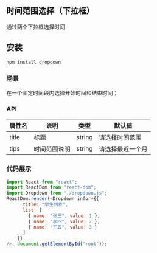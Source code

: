 ## 时间范围选择（下拉框）
通过两个下拉框选择时间

## 安装
```
npm install dropdown
```

### 场景
在一个固定时间段内选择开始时间和结束时间；

### API
| 属性名 | 说明 | 类型 | 默认值 |
| ------| ------ | ------ | ----- |
|title|标题|string|请选择时间范围|
|tips|时间范围说明|string|请选择最近一个月|

### 代码展示
```js
import React from "react";
import ReactDom from "react-dom";
import Dropdown from "./dropdown.js";
ReactDom.render(<Dropdown infor={{
      title: "学生列表",
      list: [
        { name: "张三", value: 1 },
        { name: "李四", value: 2 },
        { name: "王五", value: 3 }
      ]
    }}
/>, document.getElementById("root"));
```